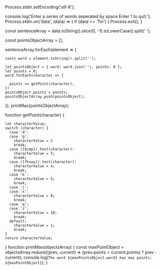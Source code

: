 
Process.stdin.setEncoding('utf-8');

console.log('Enter a series of words seperated by space Enter 1 to quit.');
Process.stdin.on('data', (data) => {
  if (data == '1\n') {
    Process.exit();
  }

  const sentenceArray = data.toString().slice(0, -1).toLowerCase().split(' ');

  const pointsObjectArray = [];

  sentenceArray.forEach(element => {

    const word = element.toString().split('');

    let pointsObject = { word: word.join(''), points: 0 };
    let points = 0;
    word.forEach(character => {

      points += getPoint(character);
    })
    pointsObject.points = points;
    pointsObjectArray.push(pointsObject);
  });
  printMax(pointsObjectArray);

  function getPoint(character) {

    let characterValue;
    switch (character) {
      case 'd':
      case 'g':
        characterValue = 2
        break;
      case /[bcmp]/.test(character):
        characterValue = 3;
        break;
      case /[fhvwy]/.test(character):
        characterValue = 4;
        break;
      case 'k':
        characterValue = 5;
        break;
      case 'j':
      case 'x':
        characterValue = 8;
        break;
      case 'q':
      case 'z':
        characterValue = 10;
        break;
      default:
        characterValue = 1;
        break;
    }
    return characterValue;

  }
  function printMax(objectsArray) {
    const maxPointObject = objectsArray.reduce((prev, current) => (prev.points > current.points) ? prev : current);
    console.log(`The word ${maxPointsObject.word} has max points:  ${maxPointObject}`);
  }